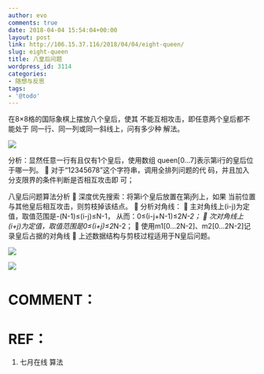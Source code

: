 ```yaml
---
author: evo
comments: true
date: 2018-04-04 15:54:04+00:00
layout: post
link: http://106.15.37.116/2018/04/04/eight-queen/
slug: eight-queen
title: 八皇后问题
wordpress_id: 3114
categories:
- 随想与反思
tags:
- '@todo'
---
```


<!-- more -->



在8×8格的国际象棋上摆放八个皇后，使其
不能互相攻击，即任意两个皇后都不能处于
同一行、同一列或同一斜线上，问有多少种
解法。




![](http://106.15.37.116/wp-content/uploads/2018/04/img_5ac4f3006fb1f.png)


分析：显然任意一行有且仅有1个皇后，使用数组
queen[0…7]表示第i行的皇后位于哪一列。
 对于“12345678”这个字符串，调用全排列问题的代
码，并且加入分支限界的条件判断是否相互攻击即
可；



八皇后问题算法分析
 深度优先搜索：将第i个皇后放置在第j列上，如果
当前位置与其他皇后相互攻击，则剪枝掉该结点。
 分析对角线：
 主对角线上(i-j)为定值，取值范围是-(N-1)≤(i-j)≤N-1，
从而：0≤(i-j+N-1)≤2*N-2；
 次对角线上(i+j)为定值，取值范围是0≤(i+j)≤2*N-2；
 使用m1[0…2N-2]、m2[0…2N-2]记录皇后占据的对角线
 上述数据结构与剪枝过程适用于N皇后问题。


![](http://106.15.37.116/wp-content/uploads/2018/04/img_5ac4f4a01b864.png)




![](http://106.15.37.116/wp-content/uploads/2018/04/img_5ac4f4cb7e866.png)





# COMMENT：




# REF：





 	
  1. 七月在线 算法



